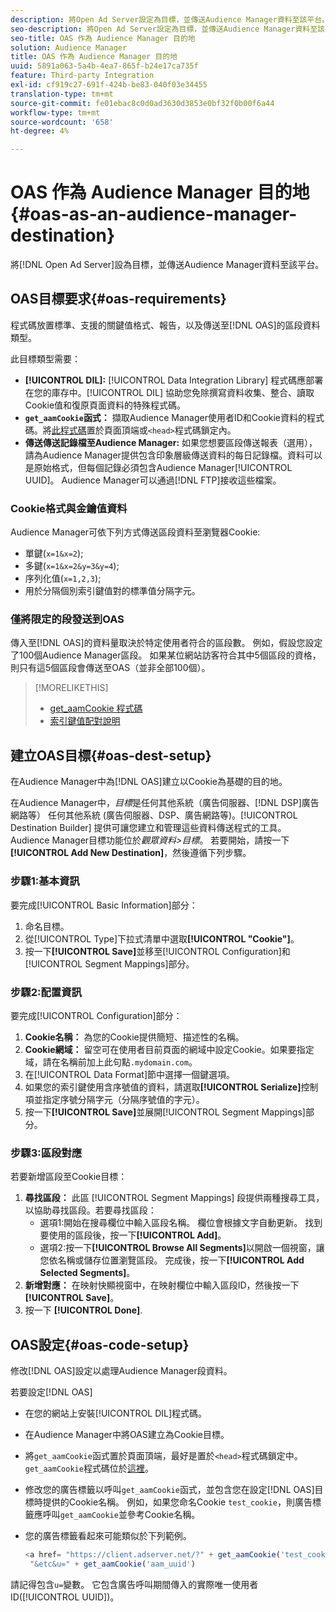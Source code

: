 ```yaml
---
description: 將Open Ad Server設定為目標，並傳送Audience Manager資料至該平台。
seo-description: 將Open Ad Server設定為目標，並傳送Audience Manager資料至該平台。
seo-title: OAS 作為 Audience Manager 目的地
solution: Audience Manager
title: OAS 作為 Audience Manager 目的地
uuid: 5891a063-5a4b-4ea7-865f-b24e17ca735f
feature: Third-party Integration
exl-id: cf919c27-691f-424b-be83-040f03e34455
translation-type: tm+mt
source-git-commit: fe01ebac8c0d0ad3630d3853e0bf32f0b00f6a44
workflow-type: tm+mt
source-wordcount: '658'
ht-degree: 4%

---
```


# OAS 作為 Audience Manager 目的地 {#oas-as-an-audience-manager-destination}

將[!DNL Open Ad Server]設為目標，並傳送Audience Manager資料至該平台。

## OAS目標要求{#oas-requirements}

程式碼放置標準、支援的關鍵值格式、報告，以及傳送至[!DNL OAS]的區段資料類型。

<!-- aam-oas-requirements.xml -->

此目標類型需要：

* **[!UICONTROL DIL]:** [!UICONTROL Data Integration Library] 程式碼應部署在您的庫存中。[!UICONTROL DIL] 協助您免除撰寫資料收集、整合、讀取Cookie值和復原頁面資料的特殊程式碼。
* **`get_aamCookie`函式：** 擷取Audience Manager使用者ID和Cookie資料的程式碼。將[此程式碼](../../features/destinations/get-aam-cookie-code.md)置於頁面頂端或`<head>`程式碼鎖定內。
* **傳送傳送記錄檔至Audience Manager:** 如果您想要區段傳送報表（選用），請為Audience Manager提供包含印象層級傳送資料的每日記錄檔。資料可以是原始格式，但每個記錄必須包含Audience Manager[!UICONTROL UUID]。 Audience Manager可以通過[!DNL FTP]接收這些檔案。

### Cookie格式與金鑰值資料

Audience Manager可依下列方式傳送區段資料至瀏覽器Cookie:

* 單鍵(`x=1&x=2`);
* 多鍵(`x=1&x=2&y=3&y=4`);
* 序列化值(`x=1,2,3`);
* 用於分隔個別索引鍵值對的標準值分隔字元。

### 僅將限定的段發送到OAS

傳入至[!DNL OAS]的資料量取決於特定使用者符合的區段數。 例如，假設您設定了100個Audience Manager區段。 如果某位網站訪客符合其中5個區段的資格，則只有這5個區段會傳送至OAS（並非全部100個）。

>[!MORELIKETHIS]
>
>* [get_aamCookie 程式碼](../../features/destinations/get-aam-cookie-code.md)
>* [索引鍵值配對說明](../../reference/key-value-pairs-explained.md)


## 建立OAS目標{#oas-dest-setup}

在Audience Manager中為[!DNL OAS]建立以Cookie為基礎的目的地。

<!-- aam-oas-destination-setup.xml -->

在Audience Manager中，*目標*&#x200B;是任何其他系統（廣告伺服器、[!DNL DSP]廣告網路等） 任何其他系統 (廣告伺服器、DSP、廣告網路等)。[!UICONTROL Destination Builder] 提供可讓您建立和管理這些資料傳送程式的工具。Audience Manager目標功能位於&#x200B;*觀眾資料>目標*。 若要開始，請按一下&#x200B;**[!UICONTROL Add New Destination]**，然後遵循下列步驟。

### 步驟1:基本資訊

要完成[!UICONTROL Basic Information]部分：

1. 命名目標。
1. 從[!UICONTROL Type]下拉式清單中選取&#x200B;**[!UICONTROL "Cookie"]**。
1. 按一下&#x200B;**[!UICONTROL Save]**&#x200B;並移至[!UICONTROL Configuration]和[!UICONTROL Segment Mappings]部分。

### 步驟2:配置資訊

要完成[!UICONTROL Configuration]部分：

1. **Cookie名稱：** 為您的Cookie提供簡短、描述性的名稱。
1. **Cookie網域：** 留空可在使用者目前頁面的網域中設定Cookie。如果要指定域，請在名稱前加上此句點`.mydomain.com`。
1. 在[!UICONTROL Data Format]節中選擇一個鍵選項。
1. 如果您的索引鍵使用含序號值的資料，請選取&#x200B;**[!UICONTROL Serialize]**&#x200B;控制項並指定序號分隔字元（分隔序號值的字元）。
1. 按一下&#x200B;**[!UICONTROL Save]**&#x200B;並展開[!UICONTROL Segment Mappings]部分。

### 步驟3:區段對應

若要新增區段至Cookie目標：

1. **尋找區段：** 此區 [!UICONTROL Segment Mappings] 段提供兩種搜尋工具，以協助尋找區段。若要尋找區段：
   * 選項1:開始在搜尋欄位中輸入區段名稱。 欄位會根據文字自動更新。 找到要使用的區段後，按一下&#x200B;**[!UICONTROL Add]**。
   * 選項2:按一下&#x200B;**[!UICONTROL Browse All Segments]**&#x200B;以開啟一個視窗，讓您依名稱或儲存位置瀏覽區段。 完成後，按一下&#x200B;**[!UICONTROL Add Selected Segments]**。
1. **新增對應：** 在映射快顯視窗中，在映射欄位中輸入區段ID，然後按一下 **[!UICONTROL Save]**。
1. 按一下 **[!UICONTROL Done]**.

## OAS設定{#oas-code-setup}

修改[!DNL OAS]設定以處理Audience Manager段資料。

<!-- aam-oas-code.xml -->

若要設定[!DNL OAS]

* 在您的網站上安裝[!UICONTROL DIL]程式碼。
* 在Audience Manager中將OAS建立為Cookie目標。
* 將`get_aamCookie`函式置於頁面頂端，最好是置於`<head>`程式碼鎖定中。 `get_aamCookie`程式碼位於[這裡](../../features/destinations/get-aam-cookie-code.md)。
* 修改您的廣告標籤以呼叫`get_aamCookie`函式，並包含您在設定[!DNL OAS]目標時提供的Cookie名稱。 例如，如果您命名Cookie `test_cookie`，則廣告標籤應呼叫`get_aamCookie`並參考Cookie名稱。
* 您的廣告標籤看起來可能類似於下列範例。

   ```js
   <a href= "https://client.adserver.net/?" + get_aamCookie('test_cookie') +
    "&etc&u=" + get_aamCookie('aam_uuid')
   ```

請記得包含`u=`變數。 它包含廣告呼叫期間傳入的實際唯一使用者ID([!UICONTROL UUID])。
